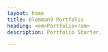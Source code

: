 ```yaml
---
layout: home
title: Blomman9 Portfolio
heading: <em>Portfolio</em>
description: Portfolio Starter.

---
```

